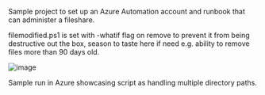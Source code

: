 Sample project to set up an Azure Automation account and runbook that can administer a fileshare.

filemodified.ps1 is set with -whatif flag on remove to prevent it from being destructive out the box, season to taste here if need e.g. ability to remove files more than 90 days old.

![image](https://github.com/LeeParkerWalsh/LPWAzure/assets/93846587/2a125f97-5585-4f84-abe8-dccaf1df14bb)

Sample run in Azure showcasing script as handling multiple directory paths.
